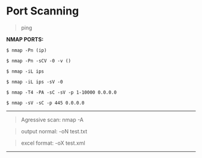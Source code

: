 # Port Scanning

> ping <ip>

**NMAP PORTS:**
```
$ nmap -Pn (ip)

$ nmap -Pn -sCV -0 -v ()

$ nmap -iL ips

$ nmap -iL ips -sV -0

$ nmap -T4 -PA -sC -sV -p 1-10000 0.0.0.0

$ nmap -sV -sC -p 445 0.0.0.0
```

--------------------------------------------------------------------

> Agressive scan: nmap -A

> output normal: -oN test.txt

> excel format: -oX test.xml

--------------------------------------------------------------------